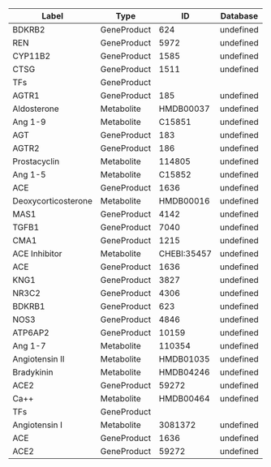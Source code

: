 | Label | Type | ID | Database |
| ---- | ---- | ---- | ---- |
|BDKRB2 | GeneProduct | 624 | undefined |
|REN | GeneProduct | 5972 | undefined |
|CYP11B2 | GeneProduct | 1585 | undefined |
|CTSG | GeneProduct | 1511 | undefined |
|TFs | GeneProduct |  |  |
|AGTR1 | GeneProduct | 185 | undefined |
|Aldosterone | Metabolite | HMDB00037 | undefined |
|Ang 1-9 | Metabolite | C15851 | undefined |
|AGT | GeneProduct | 183 | undefined |
|AGTR2 | GeneProduct | 186 | undefined |
|Prostacyclin | Metabolite | 114805 | undefined |
|Ang 1-5 | Metabolite | C15852 | undefined |
|ACE | GeneProduct | 1636 | undefined |
|Deoxycorticosterone | Metabolite | HMDB00016 | undefined |
|MAS1 | GeneProduct | 4142 | undefined |
|TGFB1 | GeneProduct | 7040 | undefined |
|CMA1 | GeneProduct | 1215 | undefined |
|ACE Inhibitor | Metabolite | CHEBI:35457 | undefined |
|ACE | GeneProduct | 1636 | undefined |
|KNG1 | GeneProduct | 3827 | undefined |
|NR3C2 | GeneProduct | 4306 | undefined |
|BDKRB1 | GeneProduct | 623 | undefined |
|NOS3 | GeneProduct | 4846 | undefined |
|ATP6AP2 | GeneProduct | 10159 | undefined |
|Ang 1-7 | Metabolite | 110354 | undefined |
|Angiotensin II | Metabolite | HMDB01035 | undefined |
|Bradykinin | Metabolite | HMDB04246 | undefined |
|ACE2 | GeneProduct | 59272 | undefined |
|Ca++ | Metabolite | HMDB00464 | undefined |
|TFs | GeneProduct |  |  |
|Angiotensin I | Metabolite | 3081372 | undefined |
|ACE | GeneProduct | 1636 | undefined |
|ACE2 | GeneProduct | 59272 | undefined |

